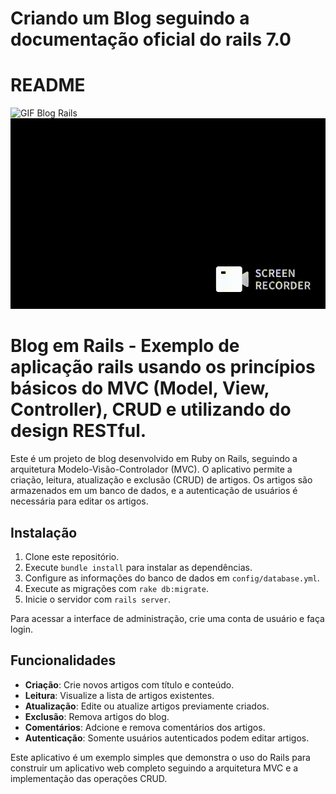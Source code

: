 # Criando um Blog seguindo a documentação oficial do rails 7.0
# README
![GIF Blog Rails](GIF-RC.gif.gif)
![GIG Blog Rails](GIF-2.gif.gif)



# Blog em Rails - Exemplo de aplicação rails usando os princípios básicos do MVC (Model, View, Controller), CRUD e utilizando  do design RESTful.

Este é um projeto de blog desenvolvido em Ruby on Rails, seguindo a arquitetura Modelo-Visão-Controlador (MVC). O aplicativo permite a criação, leitura, atualização e exclusão (CRUD) de artigos. Os artigos são armazenados em um banco de dados, e a autenticação de usuários é necessária para editar os artigos.

## Instalação

1. Clone este repositório.
2. Execute `bundle install` para instalar as dependências.
3. Configure as informações do banco de dados em `config/database.yml`.
4. Execute as migrações com `rake db:migrate`.
5. Inicie o servidor com `rails server`.

Para acessar a interface de administração, crie uma conta de usuário e faça login.

## Funcionalidades

- **Criação**: Crie novos artigos com título e conteúdo.
- **Leitura**: Visualize a lista de artigos existentes.
- **Atualização**: Edite ou atualize artigos previamente criados.
- **Exclusão**: Remova artigos do blog.
- **Comentários**: Adcione e remova comentários dos artigos.
- **Autenticação**: Somente usuários autenticados podem editar artigos.

Este aplicativo é um exemplo simples que demonstra o uso do Rails para construir um aplicativo web completo seguindo a arquitetura MVC e a implementação das operações CRUD.



